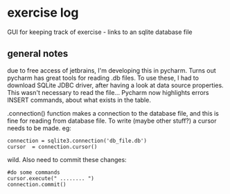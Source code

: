 # exercise log
GUI for keeping track of exercise - links to an sqlite database file

## general notes

due to free access of jetbrains, I'm developing this in pycharm. Turns out pycharm has great tools for reading
.db files. To use these, I had to download SQLite JDBC driver, after having a look at data source properties. This
wasn't necessary to read the file... Pycharm now highlights errors INSERT commands, about what exists in the table.

.connection() function makes a connection to the database file, 
and this is fine for reading from database file. To write (maybe 
other stuff?) a cursor needs to be made. eg:

`connection = sqlite3.connection('db_file.db')`<br/>
`cursor  = connection.cursor()`

wild. Also need to commit these changes:

`#do some commands`<br/>
`cursor.execute(" ........ ")`<br/>
`connection.commit()`


